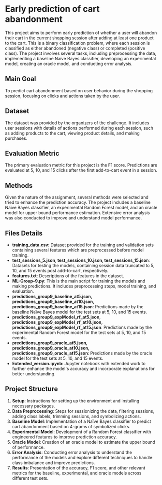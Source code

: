 # Early prediction of cart abandonment
This project aims to perform early prediction of whether a user will abandon their cart in the current shopping session after adding at least one product to the cart. This is a binary classification problem, where each session is classified as either abandoned (negative class) or completed (positive class). The project involves several tasks, including preprocessing the data, implementing a baseline Naïve Bayes classifier, developing an experimental model, creating an oracle model, and conducting error analysis.

## Main Goal
To predict cart abandonment based on user behavior during the shopping session, focusing on clicks and actions taken by the user.

## Dataset
The dataset was provided by the organizers of the challenge. It includes user sessions with details of actions performed during each session, such as adding products to the cart, viewing product details, and making purchases.

## Evaluation Metric
The primary evaluation metric for this project is the F1 score. Predictions are evaluated at 5, 10, and 15 clicks after the first add-to-cart event in a session.

## Methods
Given the nature of the assignment, several methods were selected and tried to enhance the prediction accuracy. The project includes a baseline Naïve Bayes classifier, an experimental Random Forest model, and an oracle model for upper bound performance estimation. Extensive error analysis was also conducted to improve and understand model performance.

## Files Details
- **training_data.csv**: Dataset provided for the training and validation sets containing several features which are preprocessed before model training.
- **test_sessions_5.json, test_sessions_10.json, test_sessions_15.json**: Datasets for testing the models, containing session data truncated to 5, 10, and 15 events post add-to-cart, respectively.
- **features.txt**: Descriptions of the features in the dataset.
- **ML-Group-9.py**: This is the main script for training the models and making predictions. It includes preprocessing steps, model training, and evaluation.
- **predictions_group9_baseline_at5.json, predictions_group9_baseline_at10.json, predictions_group9_baseline_at15.json**: Predictions made by the baseline Naïve Bayes model for the test sets at 5, 10, and 15 events.
- **predictions_group9_expModel_rf_at5.json, predictions_group9_expModel_rf_at10.json, predictions_group9_expModel_rf_at15.json**: Predictions made by the experimental Random Forest model for the test sets at 5, 10, and 15 events.
- **predictions_group9_oracle_at5.json, predictions_group9_oracle_at10.json, predictions_group9_oracle_at15.json**: Predictions made by the oracle model for the test sets at 5, 10, and 15 events.
- **Extended_version.ipynb**: Jupyter notebook with extended work to further enhance the model's accuracy and incorporate explanations for better understanding.

## Project Structure
1. **Setup**: Instructions for setting up the environment and installing necessary packages.
2. **Data Preprocessing**: Steps for sessionizing the data, filtering sessions, adding class labels, trimming sessions, and symbolizing actions.
3. **Baseline Model**: Implementation of a Naïve Bayes classifier to predict cart abandonment based on 4-grams of symbolized clicks.
4. **Experimental Model**: Development of a Random Forest classifier with engineered features to improve prediction accuracy.
5. **Oracle Model**: Creation of an oracle model to estimate the upper bound of performance.
6. **Error Analysis**: Conducting error analysis to understand the performance of the models and explore different techniques to handle class imbalance and improve predictions.
7. **Results**: Presentation of the accuracy, F1 score, and other relevant metrics for the baseline, experimental, and oracle models across different test sets.
